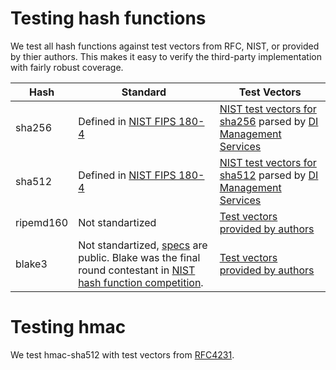 # Testing hash functions
We test all hash functions against test vectors from RFC, NIST, or provided by thier authors. This makes it easy to verify the third-party implementation with fairly robust coverage.

| Hash | Standard | Test Vectors |
| ------ | ------ |--------------|
| sha256 | Defined in [NIST FIPS 180-4](https://nvlpubs.nist.gov/nistpubs/FIPS/NIST.FIPS.180-4.pdf)| [NIST test vectors for sha256](https://csrc.nist.gov/CSRC/media/Projects/Cryptographic-Standards-and-Guidelines/documents/examples/SHA256.pdf) parsed by [DI Management Services](https://www.di-mgt.com.au/sha_testvectors.html)  |
| sha512 | Defined in [NIST FIPS 180-4](https://nvlpubs.nist.gov/nistpubs/FIPS/NIST.FIPS.180-4.pdf)|[NIST test vectors for sha512](https://csrc.nist.gov/CSRC/media/Projects/Cryptographic-Standards-and-Guidelines/documents/examples/SHA512.pdf) parsed by [DI Management Services](https://www.di-mgt.com.au/sha_testvectors.html)|
| ripemd160 |Not standartized |[Test vectors provided by authors](https://homes.esat.kuleuven.be/~bosselae/ripemd160.html)|
| blake3 | Not standartized, [ specs](https://github.com/BLAKE3-team/BLAKE3-specs/blob/master/blake3.pdf) are public. Blake was the final round contestant in [NIST hash function competition](https://csrc.nist.gov/csrc/media/projects/hash-functions/documents/sha-3_selection_announcement.pdf).  |[Test vectors provided by authors](https://github.com/BLAKE3-team/BLAKE3/blob/master/test_vectors/test_vectors.json)|

# Testing hmac

We test hmac-sha512 with test vectors from [RFC4231](https://datatracker.ietf.org/doc/html/rfc4231).